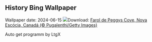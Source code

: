 ## History Bing Wallpaper
Wallpaper date: 2024-06-15
![](https://www.bing.com/th?id=OHR.PeggysCove_PT-BR1473312250_UHD.jpg&w=1000)Download: [Farol de Peggys Cove, Nova Escócia, Canadá (© Pugalenthi/Getty Images)](https://www.bing.com/th?id=OHR.PeggysCove_PT-BR1473312250_UHD.jpg)

Auto get programm by LtgX
